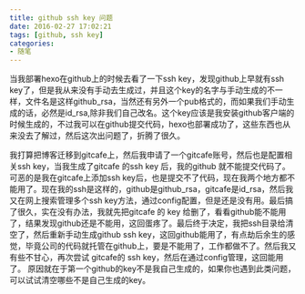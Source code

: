 ```yaml
---
title: github ssh key 问题
date: 2016-02-27 17:02:21
tags: [github, ssh key]
categories: 
- 随笔
---
```

   
   当我部署hexo在github上的时候去看了一下ssh key，发现github上早就有ssh key了，但是我从来没有手动去生成过，并且这个key的名字与手动生成的不一样，文件名是这样github_rsa，当然还有另外一个pub格式的，而如果我们手动生成的话，必然是id_rsa,除非我们自己改名。这个key应该是我安装github客户端的时候生成的，不过我可以在github提交代码，hexo也部署成功了，这些东西也从来没去了解过，然后这次出问题了，折腾了很久。
   <!-- more -->
   我打算把博客迁移到gitcafe上，然后我申请了一个gitcafe账号，然后也是配置相关ssh key，当我生成了gitcafe 的ssh key 后，我的github 就不能提交代码了。可恶的是我在gitcafe上添加ssh key后，也是提交不了代码，现在我两个地方都不能用了。现在我的ssh是这样的，github是github_rsa，gitcafe是id_rsa，然后我又在网上搜索管理多个ssh key方法，通过config配置，但是还是没有用。最后搞了很久，实在没有办法，我就先把gitcafe 的 key 给删了，看看github能不能用了，结果发现github还是不能用，这回蛋疼了。最后终于决定，我把ssh目录给清空了，然后重新手动生成github ssh key，这回github能用了，有点劫后余生的感觉，毕竟公司的代码就托管在github上，要是不能用了，工作都做不了。然后我又有些不甘心，再次尝试 gitcafe的 ssh key，然后在通过config管理，这回能用了。
   原因就在于第一个github的key不是我自己生成的，如果你也遇到此类问题，可以试试清空哪些不是自己生成的key。

